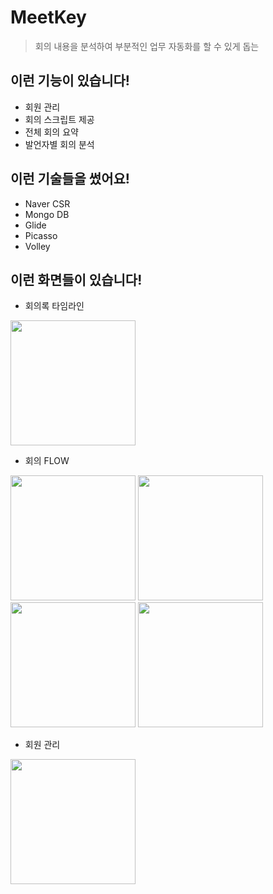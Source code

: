 # MeetKey
> 회의 내용을 분석하여 부분적인 업무 자동화를 할 수 있게 돕는  

## 이런 기능이 있습니다!
* 회원 관리
* 회의 스크립트 제공
* 전체 회의 요약
* 발언자별 회의 분석

## 이런 기술들을 썼어요!
* Naver CSR
* Mongo DB
* Glide
* Picasso
* Volley

## 이런 화면들이 있습니다!
* 회의록 타임라인

<div>
   <img width="200" src ="https://user-images.githubusercontent.com/37494776/88042466-ef5b0f80-cb86-11ea-96a2-53ae5a7275de.png">
</div>

* 회의 FLOW

<div>
   <img width="200" src ="https://user-images.githubusercontent.com/37494776/88042477-f3872d00-cb86-11ea-9219-3e8d1233a86a.png">
  <img width="200" src ="https://user-images.githubusercontent.com/37494776/88042483-f550f080-cb86-11ea-9d23-b09ca741990f.png">
  <img width="200" src ="https://user-images.githubusercontent.com/37494776/88042490-f71ab400-cb86-11ea-977f-7828e8f048b9.png">
  <img width="200" src ="https://user-images.githubusercontent.com/37494776/88042495-f97d0e00-cb86-11ea-91a4-1c22886a5a71.png">
</div>


* 회원 관리

<div>
  <img width="200" src ="https://user-images.githubusercontent.com/37494776/88042506-fbdf6800-cb86-11ea-8e81-c188ae441d81.png">
</div>
